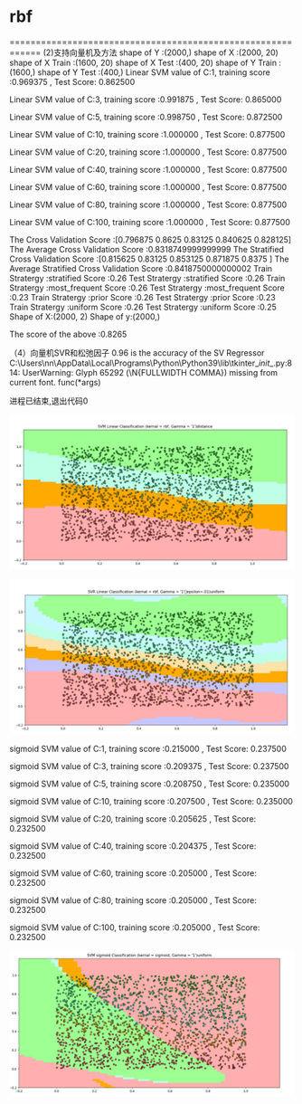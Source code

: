 # rbf

============================================================
(2)支持向量机及方法
shape of Y :(2000,)
shape of X :(2000, 20)
shape of X Train :(1600, 20)
shape of X Test :(400, 20)
shape of Y Train :(1600,)
shape of Y Test :(400,)
Linear SVM value of C:1, training score :0.969375 , Test Score: 0.862500 

Linear SVM value of C:3, training score :0.991875 , Test Score: 0.865000 

Linear SVM value of C:5, training score :0.998750 , Test Score: 0.872500 

Linear SVM value of C:10, training score :1.000000 , Test Score: 0.877500 

Linear SVM value of C:20, training score :1.000000 , Test Score: 0.877500 

Linear SVM value of C:40, training score :1.000000 , Test Score: 0.877500 

Linear SVM value of C:60, training score :1.000000 , Test Score: 0.877500 

Linear SVM value of C:80, training score :1.000000 , Test Score: 0.877500 

Linear SVM value of C:100, training score :1.000000 , Test Score: 0.877500 

The Cross Validation Score :[0.796875 0.8625   0.83125  0.840625 0.828125]
The Average Cross Validation Score :0.8318749999999999
The Stratified Cross Validation Score :[0.815625 0.83125  0.853125 0.871875 0.8375  ]
The Average Stratified Cross Validation Score :0.8418750000000002
Train Stratergy :stratified 
 Score :0.26
Test Stratergy :stratified 
 Score :0.26
Train Stratergy :most_frequent 
 Score :0.26
Test Stratergy :most_frequent 
 Score :0.23
Train Stratergy :prior 
 Score :0.26
Test Stratergy :prior 
 Score :0.23
Train Stratergy :uniform 
 Score :0.26
Test Stratergy :uniform 
 Score :0.25
Shape of X:(2000, 2)
Shape of y:(2000,)

The score of the above :0.8265

（4）向量机SVR和松弛因子
0.96 is the accuracy of the SV Regressor
C:\Users\nn\AppData\Local\Programs\Python\Python39\lib\tkinter\__init__.py:814: UserWarning: Glyph 65292 (\N{FULLWIDTH COMMA}) missing from current font.
  func(*args)

进程已结束,退出代码0

![image-20220503203704303](%E8%AE%A1%E7%AE%97%E7%BB%93%E6%9E%9C2.assets/image-20220503203704303.png)

![image-20220503203739747](%E8%AE%A1%E7%AE%97%E7%BB%93%E6%9E%9C2.assets/image-20220503203739747.png)

sigmoid SVM value of C:1, training score :0.215000 , Test Score: 0.237500 

sigmoid SVM value of C:3, training score :0.209375 , Test Score: 0.237500 

sigmoid SVM value of C:5, training score :0.208750 , Test Score: 0.235000 

sigmoid SVM value of C:10, training score :0.207500 , Test Score: 0.235000 

sigmoid SVM value of C:20, training score :0.205625 , Test Score: 0.232500 

sigmoid SVM value of C:40, training score :0.204375 , Test Score: 0.232500 

sigmoid SVM value of C:60, training score :0.205000 , Test Score: 0.232500 

sigmoid SVM value of C:80, training score :0.205000 , Test Score: 0.232500 

sigmoid SVM value of C:100, training score :0.205000 , Test Score: 0.232500 

![image-20220504163238888](%E8%AE%A1%E7%AE%97%E7%BB%93%E6%9E%9C2.assets/image-20220504163238888.png)